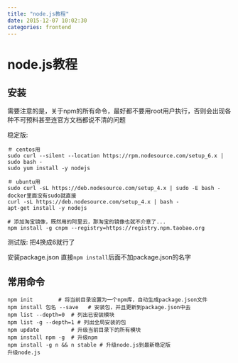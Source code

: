 ```yaml
---
title: "node.js教程"
date: 2015-12-07 10:02:30
categories: frontend
---
```

# node.js教程

## 安装
需要注意的是，关于npm的所有命令，最好都不要用root用户执行，否则会出现各种不可预料甚至连官方文档都说不清的问题

稳定版: 

	＃ centos用
	sudo curl --silent --location https://rpm.nodesource.com/setup_6.x | sudo bash -
	sudo yum install -y nodejs
	
	＃ ubuntu用
	sudo curl -sL https://deb.nodesource.com/setup_4.x | sudo -E bash -
	docker里面没有sudo就直接
	curl -sL https://deb.nodesource.com/setup_4.x | bash -
	apt-get install -y nodejs
	
	# 添加淘宝镜像，既然用的阿里云，那淘宝的镜像也就不介意了...
	npm install -g cnpm --registry=https://registry.npm.taobao.org
测试版:
把4换成6就行了

安装package.json 直接`npm install`后面不加package.json的名字


## 常用命令

	npm init		# 将当前目录设置为一个npm库，自动生成package.json文件
	npm install 包名 --save	# 安装包，并且更新到package.json中去
	npm list --depth=0	# 列出已安装模块
	npm list -g --depth=1 # 列出全局安装的包
	npm update 			# 升级当前目录下的所有模块
	npm install npm -g	# 升级npm
	npm install -g n && n stable # 升级node.js到最新稳定版
	升级node.js